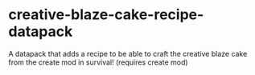 # creative-blaze-cake-recipe-datapack
A datapack that adds a recipe to be able to craft the creative blaze cake from the create mod in survival! (requires create mod)
